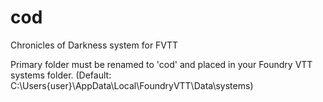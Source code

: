# cod
Chronicles of Darkness system for FVTT

Primary folder must be renamed to 'cod' and placed in your Foundry VTT systems folder.
(Default: C:\Users\{user}\AppData\Local\FoundryVTT\Data\systems\)
